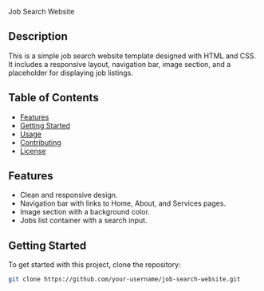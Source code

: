 Job Search Website

## Description

This is a simple job search website template designed with HTML and CSS. It includes a responsive layout, navigation bar, image section, and a placeholder for displaying job listings.

## Table of Contents

- [Features](#features)
- [Getting Started](#getting-started)
- [Usage](#usage)
- [Contributing](#contributing)
- [License](#license)

## Features

- Clean and responsive design.
- Navigation bar with links to Home, About, and Services pages.
- Image section with a background color.
- Jobs list container with a search input.

## Getting Started

To get started with this project, clone the repository:

```bash
git clone https://github.com/your-username/job-search-website.git
